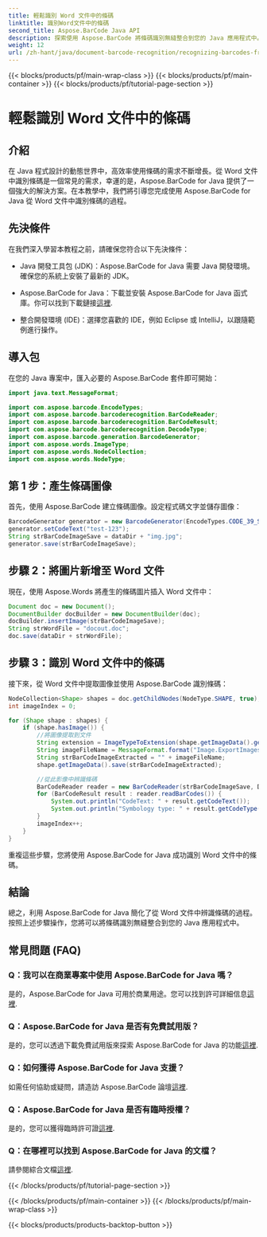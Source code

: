 ```yaml
---
title: 輕鬆識別 Word 文件中的條碼
linktitle: 識別Word文件中的條碼
second_title: Aspose.BarCode Java API
description: 探索使用 Aspose.BarCode 將條碼識別無縫整合到您的 Java 應用程式中。請依照本教學識別 Word 文件中的條碼。
weight: 12
url: /zh-hant/java/document-barcode-recognition/recognizing-barcodes-from-word/
---
```


{{< blocks/products/pf/main-wrap-class >}}
{{< blocks/products/pf/main-container >}}
{{< blocks/products/pf/tutorial-page-section >}}

# 輕鬆識別 Word 文件中的條碼


## 介紹

在 Java 程式設計的動態世界中，高效率使用條碼的需求不斷增長。從 Word 文件中識別條碼是一個常見的需求，幸運的是，Aspose.BarCode for Java 提供了一個強大的解決方案。在本教學中，我們將引導您完成使用 Aspose.BarCode for Java 從 Word 文件中識別條碼的過程。

## 先決條件

在我們深入學習本教程之前，請確保您符合以下先決條件：

- Java 開發工具包 (JDK)：Aspose.BarCode for Java 需要 Java 開發環境。確保您的系統上安裝了最新的 JDK。

-  Aspose.BarCode for Java：下載並安裝 Aspose.BarCode for Java 函式庫。你可以找到下載鏈接[這裡](https://releases.aspose.com/barcode/java/).

- 整合開發環境 (IDE)：選擇您喜歡的 IDE，例如 Eclipse 或 IntelliJ，以跟隨範例進行操作。

## 導入包

在您的 Java 專案中，匯入必要的 Aspose.BarCode 套件即可開始：

```java
import java.text.MessageFormat;

import com.aspose.barcode.EncodeTypes;
import com.aspose.barcode.barcoderecognition.BarCodeReader;
import com.aspose.barcode.barcoderecognition.BarCodeResult;
import com.aspose.barcode.barcoderecognition.DecodeType;
import com.aspose.barcode.generation.BarcodeGenerator;
import com.aspose.words.ImageType;
import com.aspose.words.NodeCollection;
import com.aspose.words.NodeType;
```

## 第 1 步：產生條碼圖像

首先，使用 Aspose.BarCode 建立條碼圖像。設定程式碼文字並儲存圖像：

```java
BarcodeGenerator generator = new BarcodeGenerator(EncodeTypes.CODE_39_STANDARD);
generator.setCodeText("test-123");
String strBarCodeImageSave = dataDir + "img.jpg";
generator.save(strBarCodeImageSave);
```

## 步驟 2：將圖片新增至 Word 文件

現在，使用 Aspose.Words 將產生的條碼圖片插入 Word 文件中：

```java
Document doc = new Document();
DocumentBuilder docBuilder = new DocumentBuilder(doc);
docBuilder.insertImage(strBarCodeImageSave);
String strWordFile = "docout.doc";
doc.save(dataDir + strWordFile);
```

## 步驟 3：識別 Word 文件中的條碼

接下來，從 Word 文件中提取圖像並使用 Aspose.BarCode 識別條碼：

```java
NodeCollection<Shape> shapes = doc.getChildNodes(NodeType.SHAPE, true);
int imageIndex = 0;

for (Shape shape : shapes) {
    if (shape.hasImage()) {
        //將圖像提取到文件
        String extension = ImageTypeToExtension(shape.getImageData().getImageType());
        String imageFileName = MessageFormat.format("Image.ExportImages.{0} Out.{1}", imageIndex, extension);
        String strBarCodeImageExtracted = "" + imageFileName;
        shape.getImageData().save(strBarCodeImageExtracted);

        //從此影像中辨識條碼
        BarCodeReader reader = new BarCodeReader(strBarCodeImageSave, DecodeType.CODE_39_STANDARD);
        for (BarCodeResult result : reader.readBarCodes()) {
            System.out.println("CodeText: " + result.getCodeText());
            System.out.println("Symbology type: " + result.getCodeType());
        }
        imageIndex++;
    }
}
```

重複這些步驟，您將使用 Aspose.BarCode for Java 成功識別 Word 文件中的條碼。

## 結論

總之，利用 Aspose.BarCode for Java 簡化了從 Word 文件中辨識條碼的過程。按照上述步驟操作，您將可以將條碼識別無縫整合到您的 Java 應用程式中。

## 常見問題 (FAQ)

### Q：我可以在商業專案中使用 Aspose.BarCode for Java 嗎？
是的，Aspose.BarCode for Java 可用於商業用途。您可以找到許可詳細信息[這裡](https://purchase.aspose.com/buy).

### Q：Aspose.BarCode for Java 是否有免費試用版？
是的，您可以透過下載免費試用版來探索 Aspose.BarCode for Java 的功能[這裡](https://releases.aspose.com/).

### Q：如何獲得 Aspose.BarCode for Java 支援？
如需任何協助或疑問，請造訪 Aspose.BarCode 論壇[這裡](https://forum.aspose.com/c/barcode/13).

### Q：Aspose.BarCode for Java 是否有臨時授權？
是的，您可以獲得臨時許可證[這裡](https://purchase.aspose.com/temporary-license/).

### Q：在哪裡可以找到 Aspose.BarCode for Java 的文檔？
請參閱綜合文檔[這裡](https://reference.aspose.com/barcode/java/).

{{< /blocks/products/pf/tutorial-page-section >}}

{{< /blocks/products/pf/main-container >}}
{{< /blocks/products/pf/main-wrap-class >}}

{{< blocks/products/products-backtop-button >}}
